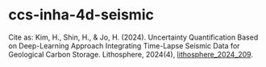 # ccs-inha-4d-seismic

Cite as:
Kim, H., Shin, H., & Jo, H. (2024). Uncertainty Quantification Based on Deep-Learning Approach Integrating Time-Lapse Seismic Data for Geological Carbon Storage. Lithosphere, 2024(4), [lithosphere_2024_209](https://scholar.google.com/scholar?hl=en&as_sdt=0%2C5&q=Uncertainty+Quantification+Based+on+Deep-Learning+Approach+Integrating+Time-Lapse+Seismic+Data+for+Geological+Carbon+Storage&btnG=).
